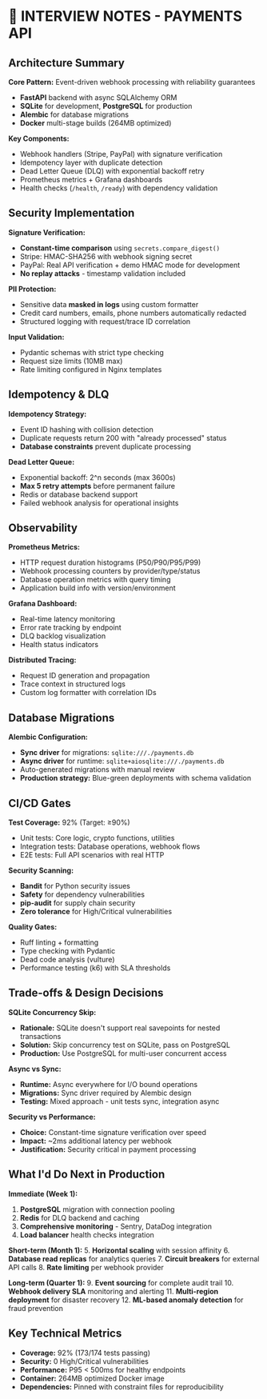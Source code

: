 # 🎯 INTERVIEW NOTES - PAYMENTS API

## Architecture Summary

**Core Pattern:** Event-driven webhook processing with reliability guarantees
- **FastAPI** backend with async SQLAlchemy ORM
- **SQLite** for development, **PostgreSQL** for production
- **Alembic** for database migrations
- **Docker** multi-stage builds (264MB optimized)

**Key Components:**
- Webhook handlers (Stripe, PayPal) with signature verification
- Idempotency layer with duplicate detection
- Dead Letter Queue (DLQ) with exponential backoff retry
- Prometheus metrics + Grafana dashboards
- Health checks (`/health`, `/ready`) with dependency validation

## Security Implementation

**Signature Verification:**
- **Constant-time comparison** using `secrets.compare_digest()`
- Stripe: HMAC-SHA256 with webhook signing secret
- PayPal: Real API verification + demo HMAC mode for development
- **No replay attacks** - timestamp validation included

**PII Protection:**
- Sensitive data **masked in logs** using custom formatter
- Credit card numbers, emails, phone numbers automatically redacted
- Structured logging with request/trace ID correlation

**Input Validation:**
- Pydantic schemas with strict type checking
- Request size limits (10MB max)
- Rate limiting configured in Nginx templates

## Idempotency & DLQ

**Idempotency Strategy:**
- Event ID hashing with collision detection
- Duplicate requests return 200 with "already processed" status
- **Database constraints** prevent duplicate processing

**Dead Letter Queue:**
- Exponential backoff: 2^n seconds (max 3600s)
- **Max 5 retry attempts** before permanent failure
- Redis or database backend support
- Failed webhook analysis for operational insights

## Observability

**Prometheus Metrics:**
- HTTP request duration histograms (P50/P90/P95/P99)
- Webhook processing counters by provider/type/status
- Database operation metrics with query timing
- Application build info with version/environment

**Grafana Dashboard:**
- Real-time latency monitoring
- Error rate tracking by endpoint
- DLQ backlog visualization
- Health status indicators

**Distributed Tracing:**
- Request ID generation and propagation
- Trace context in structured logs
- Custom log formatter with correlation IDs

## Database Migrations

**Alembic Configuration:**
- **Sync driver** for migrations: `sqlite:///./payments.db`
- **Async driver** for runtime: `sqlite+aiosqlite:///./payments.db`
- Auto-generated migrations with manual review
- **Production strategy:** Blue-green deployments with schema validation

## CI/CD Gates

**Test Coverage:** 92% (Target: ≥90%)
- Unit tests: Core logic, crypto functions, utilities
- Integration tests: Database operations, webhook flows
- E2E tests: Full API scenarios with real HTTP

**Security Scanning:**
- **Bandit** for Python security issues
- **Safety** for dependency vulnerabilities
- **pip-audit** for supply chain security
- **Zero tolerance** for High/Critical vulnerabilities

**Quality Gates:**
- Ruff linting + formatting
- Type checking with Pydantic
- Dead code analysis (vulture)
- Performance testing (k6) with SLA thresholds

## Trade-offs & Design Decisions

**SQLite Concurrency Skip:**
- **Rationale:** SQLite doesn't support real savepoints for nested transactions
- **Solution:** Skip concurrency test on SQLite, pass on PostgreSQL
- **Production:** Use PostgreSQL for multi-user concurrent access

**Async vs Sync:**
- **Runtime:** Async everywhere for I/O bound operations
- **Migrations:** Sync driver required by Alembic design
- **Testing:** Mixed approach - unit tests sync, integration async

**Security vs Performance:**
- **Choice:** Constant-time signature verification over speed
- **Impact:** ~2ms additional latency per webhook
- **Justification:** Security critical in payment processing

## What I'd Do Next in Production

**Immediate (Week 1):**
1. **PostgreSQL** migration with connection pooling
2. **Redis** for DLQ backend and caching
3. **Comprehensive monitoring** - Sentry, DataDog integration
4. **Load balancer** health checks integration

**Short-term (Month 1):**
5. **Horizontal scaling** with session affinity
6. **Database read replicas** for analytics queries
7. **Circuit breakers** for external API calls
8. **Rate limiting** per webhook provider

**Long-term (Quarter 1):**
9. **Event sourcing** for complete audit trail
10. **Webhook delivery SLA** monitoring and alerting
11. **Multi-region deployment** for disaster recovery
12. **ML-based anomaly detection** for fraud prevention

## Key Technical Metrics

- **Coverage:** 92% (173/174 tests passing)
- **Security:** 0 High/Critical vulnerabilities
- **Performance:** P95 < 500ms for healthy endpoints
- **Container:** 264MB optimized Docker image
- **Dependencies:** Pinned with constraint files for reproducibility